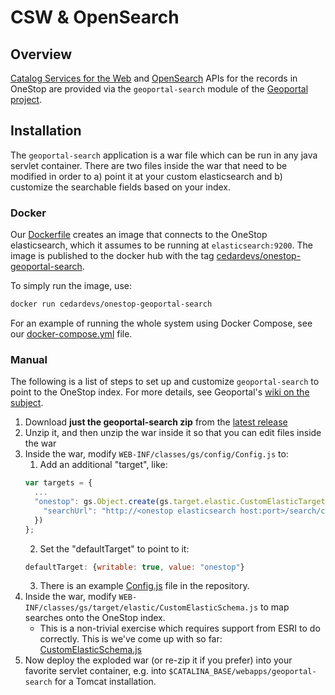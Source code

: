 # CSW & OpenSearch

## Overview

[Catalog Services for the Web](https://en.wikipedia.org/wiki/Catalog_Service_for_the_Web) and [OpenSearch](https://en.wikipedia.org/wiki/OpenSearch) APIs for the records in OneStop are provided via the `geoportal-search` module of the [Geoportal project](https://github.com/Esri/geoportal-server-catalog).

## Installation

The `geoportal-search` application is a war file which can be run in any java servlet container. There are two files inside the war that need to be modified in order to a) point it at your custom elasticsearch and b) customize the searchable fields based on your index.

### Docker

Our [Dockerfile](https://github.com/cedardevs/onestop/blob/master/geoportal-search/Dockerfile) creates an image that connects to the OneStop elasticsearch, which it assumes to be running at `elasticsearch:9200`. The image is published to the docker hub with the tag [cedardevs/onestop-geoportal-search](https://hub.docker.com/r/cedardevs/onestop-geoportal-search/).

To simply run the image, use:

```sh
docker run cedardevs/onestop-geoportal-search
```

For an example of running the whole system using Docker Compose, see our [docker-compose.yml](https://github.com/cedardevs/onestop/blob/master/docker-compose.yml) file.


### Manual

The following is a list of steps to set up and customize `geoportal-search` to point to the OneStop index. For more details, see Geoportal's [wiki on the subject](https://github.com/Esri/geoportal-server-catalog/wiki/Geoportal-Search-Component).

1. Download **just the geoportal-search zip** from the [latest release](https://github.com/Esri/geoportal-server-catalog/releases/latest)
1. Unzip it, and then unzip the war inside it so that you can edit files inside the war
1. Inside the war, modify `WEB-INF/classes/gs/config/Config.js` to:
    1. Add an additional "target", like:
    ```js
    var targets = {
      ...
      "onestop": gs.Object.create(gs.target.elastic.CustomElasticTarget).mixin({
        "searchUrl": "http://<onestop elasticsearch host:port>/search/collection/_search"
      })
    };
    ```
    2. Set the "defaultTarget" to point to it:
    ```js
    defaultTarget: {writable: true, value: "onestop"}
    ```
    3. There is an example [Config.js](https://github.com/cedardevs/onestop/blob/master/geoportal-search/conf/WEB-INF/classes/gs/config/Config.js) file in the repository.
1. Inside the war, modify `WEB-INF/classes/gs/target/elastic/CustomElasticSchema.js` to map searches onto the OneStop index.
    - This is a non-trivial exercise which requires support from ESRI to do correctly. This is we've come up with so far: [CustomElasticSchema.js](https://github.com/cedardevs/onestop/blob/master/geoportal-search/conf/WEB-INF/classes/gs/target/elastic/CustomElasticSchema.js)
1. Now deploy the exploded war (or re-zip it if you prefer) into your favorite servlet container, e.g. into `$CATALINA_BASE/webapps/geoportal-search` for a Tomcat installation.
